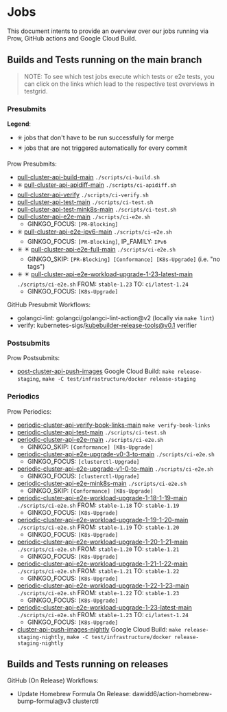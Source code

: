 # Jobs

This document intents to provide an overview over our jobs running via Prow, GitHub actions and Google Cloud Build.

## Builds and Tests running on the main branch

> NOTE: To see which test jobs execute which tests or e2e tests, you can click on the links which lead to the respective test overviews in testgrid.

### Presubmits

**Legend**:
* ✳️️ jobs that don't have to be run successfully for merge
* ✴️ jobs that are not triggered automatically for every commit

Prow Presubmits:
* [pull-cluster-api-build-main] `./scripts/ci-build.sh`
* ✳️️ [pull-cluster-api-apidiff-main] `./scripts/ci-apidiff.sh`
* [pull-cluster-api-verify] `./scripts/ci-verify.sh`
* [pull-cluster-api-test-main] `./scripts/ci-test.sh`
* [pull-cluster-api-test-mink8s-main] `./scripts/ci-test.sh`
* [pull-cluster-api-e2e-main] `./scripts/ci-e2e.sh`
  * GINKGO_FOCUS: `[PR-Blocking]`
* ✳️️ [pull-cluster-api-e2e-ipv6-main] `./scripts/ci-e2e.sh`
  * GINKGO_FOCUS: `[PR-Blocking]`, IP_FAMILY: `IPv6`
* ✳️️ ✴️ [pull-cluster-api-e2e-full-main] `./scripts/ci-e2e.sh`
  * GINKGO_SKIP: `[PR-Blocking] [Conformance] [K8s-Upgrade]` (i.e. "no tags")
* ✳️️ ✴️ [pull-cluster-api-e2e-workload-upgrade-1-23-latest-main] `./scripts/ci-e2e.sh` FROM: `stable-1.23` TO: `ci/latest-1.24`
  * GINKGO_FOCUS: `[K8s-Upgrade]`

GitHub Presubmit Workflows:
* golangci-lint: golangci/golangci-lint-action@v2 (locally via `make lint`)
* verify: kubernetes-sigs/kubebuilder-release-tools@v0.1 verifier

### Postsubmits

Prow Postsubmits:
* [post-cluster-api-push-images] Google Cloud Build: `make release-staging`, `make -C test/infrastructure/docker release-staging`

### Periodics

Prow Periodics:
* [periodic-cluster-api-verify-book-links-main] `make verify-book-links`
* [periodic-cluster-api-test-main] `./scripts/ci-test.sh`
* [periodic-cluster-api-e2e-main] `./scripts/ci-e2e.sh`
  * GINKGO_SKIP: `[Conformance] [K8s-Upgrade]`
* [periodic-cluster-api-e2e-upgrade-v0-3-to-main] `./scripts/ci-e2e.sh`
  * GINKGO_FOCUS: `[clusterctl-Upgrade]`
* [periodic-cluster-api-e2e-upgrade-v1-0-to-main] `./scripts/ci-e2e.sh`
  * GINKGO_FOCUS: `[clusterctl-Upgrade]`
* [periodic-cluster-api-e2e-mink8s-main] `./scripts/ci-e2e.sh`
  * GINKGO_SKIP: `[Conformance] [K8s-Upgrade]`
* [periodic-cluster-api-e2e-workload-upgrade-1-18-1-19-main] `./scripts/ci-e2e.sh` FROM: `stable-1.18` TO: `stable-1.19`
  * GINKGO_FOCUS: `[K8s-Upgrade]`
* [periodic-cluster-api-e2e-workload-upgrade-1-19-1-20-main] `./scripts/ci-e2e.sh` FROM: `stable-1.19` TO: `stable-1.20`
  * GINKGO_FOCUS: `[K8s-Upgrade]`
* [periodic-cluster-api-e2e-workload-upgrade-1-20-1-21-main] `./scripts/ci-e2e.sh` FROM: `stable-1.20` TO: `stable-1.21`
  * GINKGO_FOCUS: `[K8s-Upgrade]`
* [periodic-cluster-api-e2e-workload-upgrade-1-21-1-22-main] `./scripts/ci-e2e.sh` FROM: `stable-1.21` TO: `stable-1.22`
  * GINKGO_FOCUS: `[K8s-Upgrade]`
* [periodic-cluster-api-e2e-workload-upgrade-1-22-1-23-main] `./scripts/ci-e2e.sh` FROM: `stable-1.22` TO: `stable-1.23`
  * GINKGO_FOCUS: `[K8s-Upgrade]`
* [periodic-cluster-api-e2e-workload-upgrade-1-23-latest-main] `./scripts/ci-e2e.sh` FROM: `stable-1.23` TO: `ci/latest-1.24`
  * GINKGO_FOCUS: `[K8s-Upgrade]`
* [cluster-api-push-images-nightly] Google Cloud Build: `make release-staging-nightly`, `make -C test/infrastructure/docker release-staging-nightly`

## Builds and Tests running on releases

GitHub (On Release) Workflows:
* Update Homebrew Formula On Release: dawidd6/action-homebrew-bump-formula@v3 clusterctl

<!-- links -->
[pull-cluster-api-build-main]: https://testgrid.k8s.io/sig-cluster-lifecycle-cluster-api#capi-pr-build-main
[pull-cluster-api-apidiff-main]: https://testgrid.k8s.io/sig-cluster-lifecycle-cluster-api#capi-pr-apidiff-main
[pull-cluster-api-verify]: https://testgrid.k8s.io/sig-cluster-lifecycle-cluster-api#capi-pr-verify-main
[pull-cluster-api-test-main]: https://testgrid.k8s.io/sig-cluster-lifecycle-cluster-api#capi-pr-test-main
[pull-cluster-api-test-mink8s-main]: https://testgrid.k8s.io/sig-cluster-lifecycle-cluster-api#capi-pr-test-mink8s-main
[pull-cluster-api-e2e-main]: https://testgrid.k8s.io/sig-cluster-lifecycle-cluster-api#capi-pr-e2e-main
[pull-cluster-api-e2e-ipv6-main]: https://testgrid.k8s.io/sig-cluster-lifecycle-cluster-api#capi-pr-e2e-main-ipv6
[pull-cluster-api-e2e-full-main]: https://testgrid.k8s.io/sig-cluster-lifecycle-cluster-api#capi-pr-e2e-full-main
[pull-cluster-api-e2e-workload-upgrade-1-23-latest-main]: https://testgrid.k8s.io/sig-cluster-lifecycle-cluster-api#capi-pr-e2e-main-1-23-latest
[periodic-cluster-api-verify-book-links-main]: https://testgrid.k8s.io/sig-cluster-lifecycle-cluster-api#capi-verify-book-links-main
[periodic-cluster-api-test-main]: https://testgrid.k8s.io/sig-cluster-lifecycle-cluster-api#capi-test-main
[periodic-cluster-api-e2e-main]: https://testgrid.k8s.io/sig-cluster-lifecycle-cluster-api#capi-e2e-main
[periodic-cluster-api-e2e-upgrade-v0-3-to-main]: https://testgrid.k8s.io/sig-cluster-lifecycle-cluster-api#capi-e2e-upgrade-v0-3-to-main
[periodic-cluster-api-e2e-upgrade-v1-0-to-main]: https://testgrid.k8s.io/sig-cluster-lifecycle-cluster-api#capi-e2e-upgrade-v1-0-to-main
[periodic-cluster-api-e2e-mink8s-main]: https://testgrid.k8s.io/sig-cluster-lifecycle-cluster-api#capi-e2e-mink8s-main
[periodic-cluster-api-e2e-workload-upgrade-1-18-1-19-main]: https://testgrid.k8s.io/sig-cluster-lifecycle-cluster-api#capi-e2e-main-1-18-1-19
[periodic-cluster-api-e2e-workload-upgrade-1-19-1-20-main]: https://testgrid.k8s.io/sig-cluster-lifecycle-cluster-api#capi-e2e-main-1-19-1-20
[periodic-cluster-api-e2e-workload-upgrade-1-20-1-21-main]: https://testgrid.k8s.io/sig-cluster-lifecycle-cluster-api#capi-e2e-main-1-20-1-21
[periodic-cluster-api-e2e-workload-upgrade-1-21-1-22-main]: https://testgrid.k8s.io/sig-cluster-lifecycle-cluster-api#capi-e2e-main-1-21-1-22
[periodic-cluster-api-e2e-workload-upgrade-1-22-1-23-main]: https://testgrid.k8s.io/sig-cluster-lifecycle-cluster-api#capi-e2e-main-1-22-1-23
[periodic-cluster-api-e2e-workload-upgrade-1-23-latest-main]: https://testgrid.k8s.io/sig-cluster-lifecycle-cluster-api#capi-e2e-main-1-23-latest
[cluster-api-push-images-nightly]: https://testgrid.k8s.io/sig-cluster-lifecycle-image-pushes#cluster-api-push-images-nightly
[post-cluster-api-push-images]: https://testgrid.k8s.io/sig-cluster-lifecycle-image-pushes#post-cluster-api-push-images
